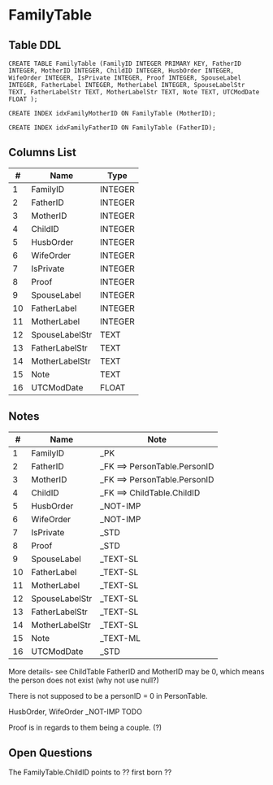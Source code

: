 # FamilyTable

## Table DDL

```
CREATE TABLE FamilyTable (FamilyID INTEGER PRIMARY KEY, FatherID INTEGER, MotherID INTEGER, ChildID INTEGER, HusbOrder INTEGER, WifeOrder INTEGER, IsPrivate INTEGER, Proof INTEGER, SpouseLabel INTEGER, FatherLabel INTEGER, MotherLabel INTEGER, SpouseLabelStr TEXT, FatherLabelStr TEXT, MotherLabelStr TEXT, Note TEXT, UTCModDate FLOAT );

CREATE INDEX idxFamilyMotherID ON FamilyTable (MotherID);

CREATE INDEX idxFamilyFatherID ON FamilyTable (FatherID);
```

## Columns List

| #   | Name           | Type    |
| --- | -------------- | ------- |
| 1   | FamilyID       | INTEGER |
| 2   | FatherID       | INTEGER |
| 3   | MotherID       | INTEGER |
| 4   | ChildID        | INTEGER |
| 5   | HusbOrder      | INTEGER |
| 6   | WifeOrder      | INTEGER |
| 7   | IsPrivate      | INTEGER |
| 8   | Proof          | INTEGER |
| 9   | SpouseLabel    | INTEGER |
| 10  | FatherLabel    | INTEGER |
| 11  | MotherLabel    | INTEGER |
| 12  | SpouseLabelStr | TEXT    |
| 13  | FatherLabelStr | TEXT    |
| 14  | MotherLabelStr | TEXT    |
| 15  | Note           | TEXT    |
| 16  | UTCModDate     | FLOAT   |

## Notes

| #   | Name           | Note                         |
| --- | -------------- | ---------------------------- |
| 1   | FamilyID       | _PK                          |
| 2   | FatherID       | _FK ==> PersonTable.PersonID |
| 3   | MotherID       | _FK ==> PersonTable.PersonID |
| 4   | ChildID        | _FK ==> ChildTable.ChildID   |
| 5   | HusbOrder      | _NOT-IMP                     |
| 6   | WifeOrder      | _NOT-IMP                     |
| 7   | IsPrivate      | _STD                         |
| 8   | Proof          | _STD                         |
| 9   | SpouseLabel    | _TEXT-SL                     |
| 10  | FatherLabel    | _TEXT-SL                     |
| 11  | MotherLabel    | _TEXT-SL                     |
| 12  | SpouseLabelStr | _TEXT-SL                     |
| 13  | FatherLabelStr | _TEXT-SL                     |
| 14  | MotherLabelStr | _TEXT-SL                     |
| 15  | Note           | _TEXT-ML                     |
| 16  | UTCModDate     | _STD                         |

More details- see ChildTable
FatherID and MotherID may be 0, which means the person does not exist
(why not use null?)

There is not supposed to be a personID = 0 in PersonTable.

HusbOrder, WifeOrder       _NOT-IMP  TODO

Proof is in regards to them being a couple. (?)

## Open Questions


The FamilyTable.ChildID points to ?? first born  ??

